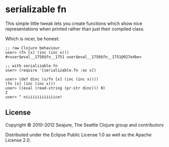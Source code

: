 # serializable fn

This simple little tweak lets you create functions which show nice
representations when printed rather than just their compiled class.

Which is nicer, be honest:

    ;; raw Clojure behaviour
    user> (fn [x] (inc (inc x)))
    #<user$eval__1750$fn__1751 user$eval__1750$fn__1751@927e4be>

    ;; with serializable-fn
    user> (require '[serializable.fn :as s])

    user> (def dinc (s/fn [x] (inc (inc x))))
    (fn [x] (inc (inc x)))
    user> ((eval (read-string (pr-str dinc))) 0)
    2
    user> ^ niiiiiiiiiiiiice!

## License

Copyright © 2010-2012 Seajure, The Seattle Clojure group and contributors

Distributed under the Eclipse Public License 1.0 as well as the Apache
License 2.0.
